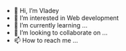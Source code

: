 - 👋 Hi, I’m Vladey
- 👀 I’m interested in Web development
- 🌱 I’m currently learning ...
- 💞️ I’m looking to collaborate on ...
- 📫 How to reach me ...

<!---
VivitReal/VivitReal is a ✨ special ✨ repository because its `README.md` (this file) appears on your GitHub profile.
You can click the Preview link to take a look at your changes.
--->
